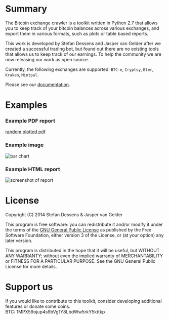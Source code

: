 # Summary 

The Bitcoin exchange crawler is a toolkit written in Python 2.7 that allows you to keep track of your bitcoin balances across various exchanges, and export them in various formats, such as plots or table based reports.

This work is developed by Stefan Dessens and Jasper van Gelder after we created a successful trading bot, but found out there are no existing tools that allows us to keep track of our earnings. To help the community we are now releasing our work as open source.

Currently, the following exchanges are supported: `BTC-e`, `Cryptsy`, `Bter`, `Kraken`, `Mintpal`.

Please see our [documentation](/../../wiki).

# Examples

### Example PDF report
[random plotted pdf](/../../wiki/images/random-plotting.pdf)

### Example image
![bar chart](/../../wiki/images/bar-totals-7.png)

### Example HTML report

![screenshot of report](/../../wiki/images/htmlreport.png?raw=true)

# License

Copyright (C) 2014 Stefan Dessens & Jasper van Gelder 

This program is free software: you can redistribute it and/or modify
it under the terms of the [GNU General Public License](http://www.gnu.org/copyleft/gpl.html) as published by
the Free Software Foundation, either version 3 of the License, or
(at your option) any later version.

This program is distributed in the hope that it will be useful,
but WITHOUT ANY WARRANTY; without even the implied warranty of
MERCHANTABILITY or FITNESS FOR A PARTICULAR PURPOSE.  See the
GNU General Public License for more details.


# Support us
If you would like to contribute to this toolkit, consider developing additional features or donate some coins.  
BTC: 1MPX59ojup4s9bVg1Y8LbdWw5rkY5kttkp


